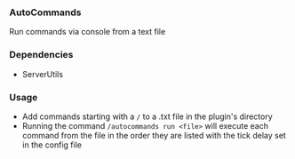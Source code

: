 ### AutoCommands
Run commands via console from a text file

### Dependencies
- ServerUtils

### Usage
- Add commands starting with a `/` to a .txt file in the plugin's directory
- Running the command `/autocommands run <file>` will execute each command from the file in the order they are listed with the tick delay set in the config file